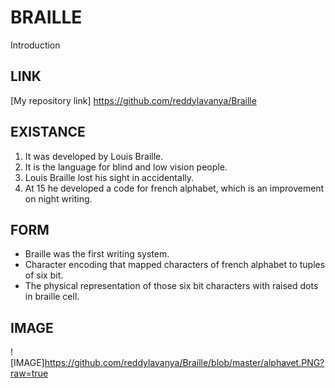 # BRAILLE
Introduction

## LINK
[My repository link] https://github.com/reddylavanya/Braille

## EXISTANCE
1. It was developed by Louis Braille.
1. It is the language for blind and low vision people.
1. Louis Braille lost his sight in accidentally.
1. At 15 he developed a code for french alphabet, which is an improvement on night writing.

## FORM
- Braille was the first writing system.
- Character encoding that mapped characters of french alphabet to tuples of six bit.
- The physical representation of those six bit characters with raised dots in braille cell.

## IMAGE
![IMAGE]https://github.com/reddylavanya/Braille/blob/master/alphavet.PNG?raw=true
              
